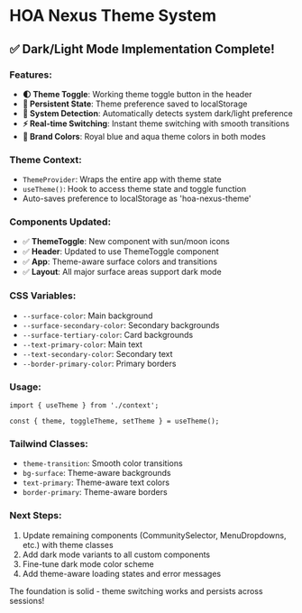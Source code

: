 # HOA Nexus Theme System

## ✅ Dark/Light Mode Implementation Complete!

### Features:
- **🌓 Theme Toggle**: Working theme toggle button in the header
- **💾 Persistent State**: Theme preference saved to localStorage
- **🔄 System Detection**: Automatically detects system dark/light preference
- **⚡ Real-time Switching**: Instant theme switching with smooth transitions
- **🎨 Brand Colors**: Royal blue and aqua theme colors in both modes

### Theme Context:
- `ThemeProvider`: Wraps the entire app with theme state
- `useTheme()`: Hook to access theme state and toggle function
- Auto-saves preference to localStorage as 'hoa-nexus-theme'

### Components Updated:
- ✅ **ThemeToggle**: New component with sun/moon icons
- ✅ **Header**: Updated to use ThemeToggle component
- ✅ **App**: Theme-aware surface colors and transitions
- ✅ **Layout**: All major surface areas support dark mode

### CSS Variables:
- `--surface-color`: Main background
- `--surface-secondary-color`: Secondary backgrounds  
- `--surface-tertiary-color`: Card backgrounds
- `--text-primary-color`: Main text
- `--text-secondary-color`: Secondary text
- `--border-primary-color`: Primary borders

### Usage:
```tsx
import { useTheme } from './context';

const { theme, toggleTheme, setTheme } = useTheme();
```

### Tailwind Classes:
- `theme-transition`: Smooth color transitions
- `bg-surface`: Theme-aware backgrounds
- `text-primary`: Theme-aware text colors
- `border-primary`: Theme-aware borders

### Next Steps:
1. Update remaining components (CommunitySelector, MenuDropdowns, etc.) with theme classes
2. Add dark mode variants to all custom components
3. Fine-tune dark mode color scheme
4. Add theme-aware loading states and error messages

The foundation is solid - theme switching works and persists across sessions!
